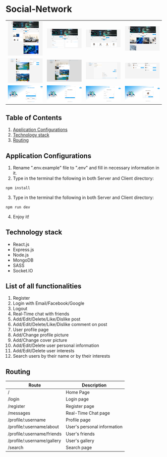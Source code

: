 # Social-Network

<table>
  <tbody>
    <tr>
      <td align="center" valign="middle"> 
        <img width="450px" src="./Screenshots/Profile-Page.png" alt="Profile Page" />
      </td>
      <td align="center" valign="middle"> 
        <img width="450px" src="./Screenshots/Profile-About-Page.png" alt="About Page" />
      </td>
      <td align="center" valign="middle"> 
        <img width="450px" src="./Screenshots/Profile-Friends-Page.png" alt="Friends Page" />
      </td>
       <td align="center" valign="middle"> 
        <img width="450px" src="./Screenshots/Profile-Gallery-Page.png" alt="Gallery Page" />
      </td>
    </tr>
    <tr>
      <td align="center" valign="middle"> 
        <img width="450px" src="./Screenshots/Home-Page.png" alt="Home Page" />
      </td>
      <td align="center" valign="middle"> 
        <img width="450px" src="./Screenshots/Create-Post.png" alt="Create Post" />
      </td>
      <td align="center" valign="middle"> 
        <img width="450px" src="./Screenshots/Chat-Page.png" alt="Chat Page" />
      </td>
      <td align="center" valign="middle"> 
        <img width="450px" src="./Screenshots/Search-Page.png" alt="Search Page" />
      </td>
    </tr>
    <tr>
       <td align="center" valign="middle"> 
        <img width="450px" src="./Screenshots/Login-Page.png" alt="Login Page" />
      </td>
      <td align="center" valign="middle"> 
        <img width="450px" src="./Screenshots/Register-Page-Step-1.png" alt="Register Page Step 1" />
      </td>
      <td align="center" valign="middle"> 
        <img width="450px" src="./Screenshots/Register-Page-Step-2.png" alt="Register Page Step 2" />
      </td>
      <td align="center" valign="middle"> 
        <img width="450px" src="./Screenshots/Register-Page-Step-3.png" alt="Register Page Step 3" />
      </td>
    </tr>
  </tbody>
</table>


## Table of Contents
1. [Application Configurations](https://github.com/Ovardov/Social-Network#application-configurations)
2. [Technology stack](https://github.com/Ovardov/Social-Network#technology-stack)
3. [Routing](https://github.com/Ovardov/Social-Network#routing)

## Application Configurations
1. Rename ".env.example" file to ".env" and fill in necessary information in it.
2. Type in the terminal the following in both Server and Client directory:
```bash
npm install
```
3. Type in the terminal the following in both Server and Client directory:
```bash
npm run dev
```
4. Enjoy it!

## Technology stack
- React.js
- Express.js
- Node.js
- MongoDB
- SASS
- Socket.IO

## List of all functionalities
1. Register
2. Login with Email/Facebook/Google
3. Logout
4. Real-Time chat with friends
5. Add/Edit/Delete/Like/Dislike post
6. Add/Edit/Delete/Like/Dislike comment on post
7. User profile page
8. Add/Change profile picture
9. Add/Change cover picture
10. Add/Edit/Delete user personal information
11. Add/Edit/Delete user interests
12. Search users by their name or by their interests

## Routing
Route | Description
------|------------|
/ | Home Page
/login | Login page
/register | Register page
/messages | Real-Time Chat page
/profile/:username | Profile page
/profile/:username/about | User's personal information
/profile/:username/friends | User's friends
/profile/:username/gallery | User's gallery
/search | Search page
